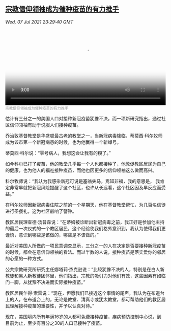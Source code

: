 <!--1625701143000-->
[宗教信仰领袖成为催种疫苗的有力推手](https://www.voachinese.com/a/faith-leaders-join-efforts-to-promote-covid-19-vaccines-20210707/5957393.html)
------

<div><i>Wed, 07 Jul 2021 23:29:40 GMT</i></div><video poster="https://images.weserv.nl?url=gdb.voanews.com/cd467ef9-3e9b-483c-8aa7-f13e1e3a5199_tv_r1_s_w900.jpg" src="https://av.voanews.com/Videoroot/Pangeavideo/2021/07/c/cd/cd467ef9-3e9b-483c-8aa7-f13e1e3a5199_240p.mp4" style="width:100%" controls></video><div><small style="color: #999;">宗教信仰领袖成为催种疫苗的有力推手</small></div><p>估计有三分之一的美国人口对接种新冠疫苗犹豫不决，而一项新研究指出，通过社区信仰领袖有助于说服人们接种疫苗。</p><p>乔治敦基督教堂是华盛顿最古老的教堂之一，当新冠病毒降临，蒂莫西·科尔牧师成为该市第一个新冠病患的时候，也为他赢得一个新绰号。</p><p>蒂莫西·科尔说：“零号病人，我想这会让我有的糗了。”</p><p>如今科尔已打了疫苗，他的教堂几乎每一个人也都接种了，他敦促教区居民为自己的健康，也为他人的福祉接种疫苗，而他也因更多的信仰领袖这么做而高兴。</p><p>科尔牧师说：“我认为我感染新冠可说是塞翁失马，焉知非福，我的意思是， 我肯定非常早就把新冠风险提醒了这个社区，也许从长远看，这个社区因及早反应而受益。”</p><p>在科尔牧师因新冠病毒住院之前的一个星期天，他在基督教堂帮忙，为几百名信徒进行圣餐礼，这为社区敲响了警钟。</p><p>教区居民理查德·汤普森说：“在蒂姆被诊断出新冠病毒之前，我正好是参加他主持的最后一次仪式的一个教区居民，这个经验使我们格外意识到，我认为使得我们更谨慎，意识到哪些是该做的，哪些是不该做的。”</p><p>最近对美国人所做的一项民意调查显示，三分之一的人在决定是否要接种新冠疫苗的时候，都会在意信仰领袖的看法。而过半数的人说，接种疫苗是落实爱你的邻居的心愿的一种方式。</p><p>公共宗教研究所研究主任娜塔莉·杰克逊说：“比较犹豫不决的人，特别是在白人新教徒和黑人新教徒团体里，他们指出，宗教的吸引力对他们有效，这些因素有如临门一脚，从犹豫不决进而实际接种疫苗。”</p><p>教区居民乍得·索雷说：“现在，但愿我们已接近这个事情的尾声，我认为在布道台上的人，在布道台上的，无论是教堂、清真寺或犹太教堂，都可帮助他们的教区居民理解接种疫苗的重要性，并予以认真对待。”</p><p>现在，美国境内所有年满16岁的人都可免费接种疫苗，疾病预防控制中心说，到目前为止，至少有百分之30的人口已接种了疫苗。</p>
